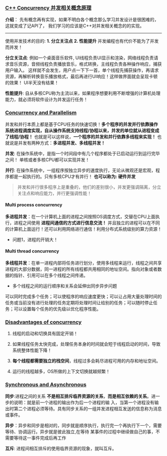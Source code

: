 ### [C++ Concurrency 并发相关概念原理](#)
**介绍**： 先有概念再有实现，如果不明白各个概念那么学习并发设计是很困难的，这就变成了记API了， 我们学习的应该是C++对并发相关概念的的实现。

-----
使用并发技术的目的: **1.  分立关注点**  **2. 性能提升**  并发编程也有代价不能为了并发而并发！

**分立关注点**:  例如一个桌面音乐软件, UI线程负责UI显示和渲染，网络线程负责请求音乐资源，音频线程负责播放音乐，格式转换，主线程负责各种操作响应，捕获用户输入。
这样就不会发生，用户点一下下一首，单个线程先捕获操作，再请求资源，再解析转换音乐播放格式，最后再进行UI响应！这样做界面就会呈现卡顿的效果！ UI半天没有结果！

**性能提升**: 自从多核CPU称为主流以来，如果程序想要利用不断增强的计算机处理能力，就必须将软件设计为并发运行任务！


### [Concurrency and Parallelism](#)

并发和并行本质上都是基于CPU任务的快速切换！**多个程序的并发并行依靠操作系统进程调度实现，自从操作系统支持线程/协程以来，并发的单位就从进程变成了线程/协程！** 也就是可以这样说，**一个程序的并发和并行依靠多线程来实现！** 也就说是并发有两种方式：**多进程并发、多线程并发！**

**并发**:  在操作系统中，是指一个时间段中有几个程序都处于已启动运行到运行完毕之间！ 单核或者多核CPU都可以实现并发！

**并行**: 在操作系统中，一组程序按独立异步的速度执行，无论从微观还是宏观，程序都是一起执行的。只有多核CPU才有并行！  **也可以称为: 硬件并发**



> 并发和并行很多程序上是重叠的，他们的差别很小，并发更强调隔离，分立关注点和响应能力，并行更强调性能！

#### Multi process concurrency

**多进程并发**：在一个计算机上面的进程之间按照OS调度方式，交替在CPU上面执行，进程之间使用 **进程间通信的方式进行信息交流！** 并且独立的进程可以在不同的计算机上面运行！还可以利用网络进行通信！利用分布式系统级别的算力资源！

* 问题1，进程的开销大！



#### Multi thread concurrency

**多线程并发**：在单一进程内部将任务进行划分，使用多线程来运行，线程之间共享进程的大部分数据，同一进程的所有线程都共用相同的地址空间。指向对象或者数据的指针、引用可以在多个线程之间传递。

* 多个线程之间的运行顺序和关系会延伸出同步异步问题

可以同时完成多个任务；可以使程序的响应速度更快；可以让占用大量处理时间的任务或当前没有进行处理的任务定期将处理时间让给别的任务；可以随时停止任务；可以设置每个任务的优先级以优化程序性能。



### [Disadvantages of concurrency](#)

1. 线程的启动和切换具有固定开销！

2. 如果线程任务太快完成，处理任务本身的时间就会短于线程启动的时间，导致系统整体性能下降！

3. **每个线程都需要独立的栈空间**，线程过多会耗尽进程可用的内存和地址空间。

4. 运行的线程越多，OS所做的上下文切换就越频繁！

   

### [Synchronous and Asynchronous](#)

**同步**:进程之间的关系 **不是相互排斥临界资源的关系**，**而是相互依赖的关系**。进一步的说明：就是前一个进程的输出作为后一个进程的输 入，当第一个进程没有输出时第二个进程必须等待。具有同步关系的一组并发进程相互发送的信息称为消息或事件。

**异步**：异步和同步是相对的，同步就是顺序执行，执行完一个再执行下一个，需要等待、协调运行。异步就是彼此独立,在等待 某事件的过程中继续做自己的事，不需要等待这一事件完成后再工作

**互斥**: 进程间相互排斥的使用临界资源的现象，就叫互斥。

